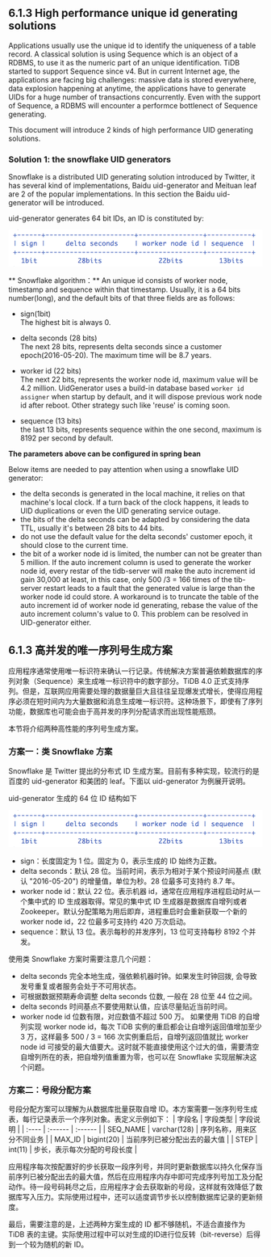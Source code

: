 ## 6.1.3 High performance unique id generating solutions

Applications usually use the unique id to identify the uniqueness of a table record. A classical solution is using Sequence which is an object of a RDBMS, to use it as the numeric part of an unique identification. TiDB started to support Sequence since v4. But in current Internet age, the applications are facing big challenges: massive data is stored everywhere, data explosion happening at anytime, the applications have to generate UIDs for a huge number of transactions concurrently. Even with the support of Sequence, a RDBMS will encounter a performce bottlenect of Sequence generating.

This document will introduce 2 kinds of high performance UID generating solutions.

### Solution 1: the snowflake UID generators
Snowflake is a distributed UID generating solution introduced by Twitter, it has several kind of implementations, Baidu uid-generator and Meituan leaf are 2 of the popular implementations. In this section the Baidu uid-generator will be introduced.

uid-generator generates 64 bit IDs, an ID is constituted by:

![uid-generator.png](/res/session4/chapter6/serial-number/uid-generator.png)

** Snowflake algorithm：** An unique id consists of worker node, timestamp and sequence within that timestamp. Usually,
it is a 64 bits number(long), and the default bits of that three fields are as follows:

* sign(1bit)  
  The highest bit is always 0.

* delta seconds (28 bits)  
  The next 28 bits, represents delta seconds since a customer epoch(2016-05-20). The maximum time will be 8.7 years.

* worker id (22 bits)  
  The next 22 bits, represents the worker node id, maximum value will be 4.2 million. UidGenerator uses a build-in
  database based ```worker id assigner``` when startup by default, and it will dispose previous work node id after
  reboot. Other strategy such like 'reuse' is coming soon.

* sequence (13 bits)   
  the last 13 bits, represents sequence within the one second, maximum is 8192 per second by default.
  
**The parameters above can be configured in spring bean**

Below items are needed to pay attention when using a snowflake UID generator:
* the delta seconds is generated in the local machine, it relies on that machine's local clock. If a turn back of the clock happens, it leads to UID duplications or even the UID generating service outage.
* the bits of the delta seconds can be adapted by considering the data TTL, usually it's between 28 bits to 44 bits.
* do not use the default value for the delta seconds' customer epoch, it should close to the current time.
* the bit of a worker node id is limited, the number can not be greater than 5 million. If the auto increment column is used to generate the worker node id, every restar of the tidb-server will make the auto increment id gain 30,000 at least, in this case, only 500 /3 = 166 times of the tib-server restart leads to a fault that the generated value is large than the worker node id could store. A workaround is to truncate the table of the auto increment id of worker node id generating, rebase the value of the auto increment column's value to 0. This problem can be resolved in UID-generator either.


## 6.1.3 高并发的唯一序列号生成方案

应用程序通常使用唯一标识符来确认一行记录。传统解决方案普遍依赖数据库的序列对象（Sequence）来生成唯一标识符中的数字部分。TiDB 4.0 正式支持序列。但是，互联网应用需要处理的数据量巨大且往往呈现爆发式增长，使得应用程序必须在短时间内为大量数据和消息生成唯一标识符。这种场景下，即使有了序列功能，数据库也可能会由于高并发的序列分配请求而出现性能瓶颈。

本节将介绍两种高性能的序列号生成方案。

### 方案一：类 Snowflake 方案
Snowflake 是 Twitter 提出的分布式 ID 生成方案。目前有多种实现，较流行的是百度的 uid-generator 和美团的 leaf。下面以 uid-generator 为例展开说明。

uid-generator 生成的 64 位 ID 结构如下

![uid-generator.png](/res/session4/chapter6/serial-number/uid-generator.png)

* sign：长度固定为 1 位。固定为 0，表示生成的 ID 始终为正数。
* delta seconds：默认 28 位。当前时间，表示为相对于某个预设时间基点 (默认 "2016-05-20") 的增量值，单位为秒。28 位最多可支持约 8.7 年。
* worker node id：默认 22 位。表示机器 id，通常在应用程序进程启动时从一个集中式的 ID 生成器取得。常见的集中式 ID 生成器是数据库自增列或者 Zookeeper。默认分配策略为用后即弃，进程重启时会重新获取一个新的 worker node id，22 位最多可支持约 420 万次启动。
* sequence：默认 13 位。表示每秒的并发序列，13 位可支持每秒 8192 个并发。

使用类 Snowflake 方案时需要注意几个问题：
* delta seconds 完全本地生成，强依赖机器时钟。如果发生时钟回拨, 会导致发号重复或者服务会处于不可用状态。
* 可根据数据预期寿命调整 delta seconds 位数, 一般在 28 位至 44 位之间。
* delta seconds 时间基点不要使用默认值，应该尽量贴近当前时间。
* worker node id 位数有限，对应数值不超过 500 万。 如果使用 TiDB 的自增列实现 worker node id，每次 TiDB 实例的重启都会让自增列返回值增加至少 3 万，这样最多 500 / 3 = 166 次实例重启后，自增列返回值就比 worker node id 可接受的最大值要大。这时就不能直接使用这个过大的值，需要清空自增列所在的表，把自增列值重置为零，也可以在 Snowflake 实现层解决这个问题。

### 方案二：号段分配方案
号段分配方案可以理解为从数据库批量获取自增 ID。本方案需要一张序列号生成表，每行记录表示一个序列对象。表定义示例如下：
| 字段名 | 字段类型 | 字段说明 |
| :---- | :------ | :------ |
| SEQ_NAME | varchar(128) | 序列名称，用来区分不同业务 |
| MAX_ID | bigint(20) | 当前序列已被分配出去的最大值 |
| STEP | int(11) | 步长，表示每次分配的号段长度 |

应用程序每次按配置好的步长获取一段序列号，并同时更新数据库以持久化保存当前序列已被分配出去的最大值，然后在应用程序内存中即可完成序列号加工及分配动作。待一段号码耗尽之后，应用程序才会去获取新的号段，这样就有效降低了数据库写入压力。实际使用过程中，还可以适度调节步长以控制数据库记录的更新频度。
 
最后，需要注意的是，上述两种方案生成的 ID 都不够随机，不适合直接作为 TiDB 表的主键。实际使用过程中可以对生成的ID进行位反转（bit-reverse）后得到一个较为随机的新 ID。
